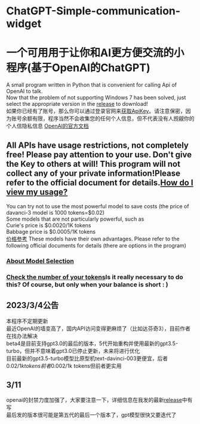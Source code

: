 # ChatGPT-Simple-communication-widget
# 一个可用用于让你和AI更方便交流的小程序(基于OpenAI的ChatGPT)
A small program written in Python that is convenient for calling Api of OpenAI to talk.  
Now that the problem of not supporting Windows 7 has been solved, just select the appropriate version in the [release](https://github.com/Kalcite/ChatGPT-Simple-communication-widget/releases) to download!  
如果你已经有了账号，那么你可以通过登录官网来[获取ApiKey](https://platform.openai.com/account/api-keys)。请注意保密，因为账号余额有限，程序当然不会收集您的任何个人信息，但不代表没有人觊觎你的个人信隐私信息
[OpenAI的官方文档](https://platform.openai.com/docs/api-reference/chat/create?lang=python)  
## All APIs have usage restrictions, not completely free! Please pay attention to your use. Don't give the Key to others at will! This program will not collect any of your private information!Please refer to the official document for details.[How do I view my usage?](https://platform.openai.com/account/usage)  
You can try not to use the most powerful model to save costs (the price of davanci-3 model is 1000 tokens=$0.02)  
Some models that are not particularly powerful, such as  
Curie's price is $0.0020/1K tokens  
Babbage price is $0.0005/1K tokens  
[价格参考](https://openai.com/pricing)
These models have their own advantages. Please refer to the following official documents for details (there are options in the program)  
### [About Model Selection](https://platform.openai.com/docs/models)  

### [Check the number of your tokens](https://platform.openai.com/tokenizer)Is it really necessary to do this? Of course, but only when your balance is short : )  
## 2023/3/4公告
本程序不定期更新  
最近OpenAI的墙变高了，国内API访问变得更麻烦了（比如达芬奇3），目前作者在找办法解决  
beta4是目前支持gpt3.0的最后的版本，5代开始重构并使用最新的gpt3.5-turbo，但并不意味着gpt3.0已停止更新，未来将进行优化  
目前最新的gpt3.5-turbo模型比原型机text-davinci-003更便宜，后者$0.02/1k tokens前者$0.002/1k tokens但前者更实用  
## 3/11
openai的封禁力度加强了，大家要注意一下，详细信息在我发的最新[release](https://github.com/Kalcite/ChatGPT-Simple-communication-widget/releases)中有写  
最后发的版本很可能是第五代的最后一个版本了，gpt模型很快又要迭代了


